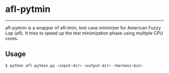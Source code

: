# afl-pytmin
---
afl-pytmin is a wrapper of afl-tmin, test case minimizer for American Fuzzy Lop (afl). It tries to speed up the test minimization phase using multiple CPU cores.

## Usage
```sh
$ python afl-pytmin.py <input-dir> <output-dir> <harness-bin>
```